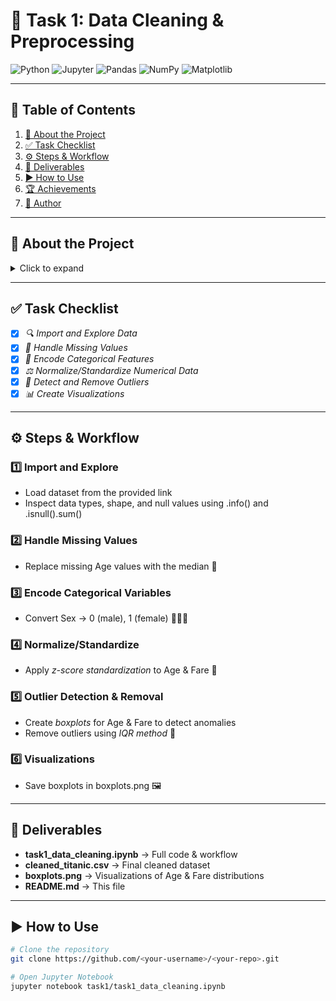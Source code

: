 # 🚢 Task 1: Data Cleaning & Preprocessing

![Python](https://img.shields.io/badge/Python-3.x-blue?logo=python&logoColor=white)
![Jupyter](https://img.shields.io/badge/Jupyter-Notebook-orange?logo=jupyter&logoColor=white)
![Pandas](https://img.shields.io/badge/Pandas-Data%20Analysis-%23150458?logo=pandas)
![NumPy](https://img.shields.io/badge/NumPy-Numerical%20Computing-%23013243?logo=numpy)
![Matplotlib](https://img.shields.io/badge/Matplotlib-Visualization-%23ffffff?logo=plotly)

---

## 📜 Table of Contents
1. [📖 About the Project](#-about-the-project)
2. [✅ Task Checklist](#-task-checklist)
3. [⚙ Steps & Workflow](#-steps--workflow)
4. [📂 Deliverables](#-deliverables)
5. [▶ How to Use](#-how-to-use)
6. [🏆 Achievements](#-achievements)
7. [👤 Author](#-author)

---

## 📖 About the Project
<details>
<summary>Click to expand</summary>

This project covers *data cleaning and preprocessing* of the Titanic dataset 🛳, preparing it for further analysis or modeling.  
The steps include handling missing values, encoding categorical variables, scaling features, detecting/removing outliers, and visualizing data distributions.

Dataset: [Titanic CSV](https://web.stanford.edu/class/archive/cs/cs109/cs109.1166/stuff/titanic.csv)
</details>

---

## ✅ Task Checklist

- [x] *🔍 Import and Explore Data*
- [x] *🧹 Handle Missing Values*
- [x] *🔢 Encode Categorical Features*
- [x] *⚖ Normalize/Standardize Numerical Data*
- [x] *🚫 Detect and Remove Outliers*
- [x] *📊 Create Visualizations*

---

## ⚙ Steps & Workflow

### 1️⃣ Import and Explore
- Load dataset from the provided link
- Inspect data types, shape, and null values using .info() and .isnull().sum()

### 2️⃣ Handle Missing Values
- Replace missing Age values with the median 🧮

### 3️⃣ Encode Categorical Variables
- Convert Sex → 0 (male), 1 (female) 👨‍👩‍👧

### 4️⃣ Normalize/Standardize
- Apply *z-score standardization* to Age & Fare 📏

### 5️⃣ Outlier Detection & Removal
- Create *boxplots* for Age & Fare to detect anomalies
- Remove outliers using *IQR method* 🚫

### 6️⃣ Visualizations
- Save boxplots in boxplots.png 🖼

---

## 📂 Deliverables
- **task1_data_cleaning.ipynb** → Full code & workflow  
- **cleaned_titanic.csv** → Final cleaned dataset  
- **boxplots.png** → Visualizations of Age & Fare distributions  
- **README.md** → This file  

---

## ▶ How to Use

```bash
# Clone the repository
git clone https://github.com/<your-username>/<your-repo>.git

# Open Jupyter Notebook
jupyter notebook task1/task1_data_cleaning.ipynb
